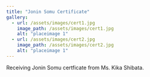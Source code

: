 ```yaml
---
title: "Jonin Somu Certificate"
gallery:
  - url: /assets/images/cert1.jpg
    image_path: /assets/images/cert1.jpg
    alt: "placeimage 1"
  - url: /assets/images/cert2.jpg
    image_path: /assets/images/cert2.jpg
    alt: "placeimage 1"
---
```

Receiving Jonin Somu certficate from Ms. Kika Shibata.<br>



